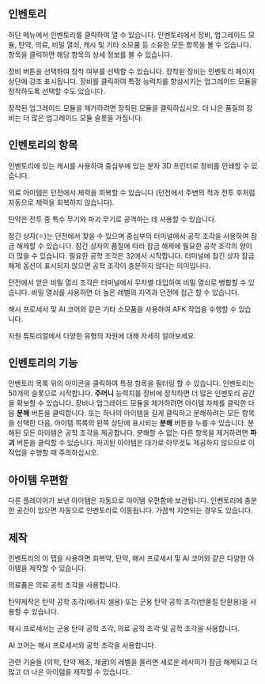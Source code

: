 ## 인벤토리

하단 메뉴에서 인벤토리를 클릭하여 열 수 있습니다. 인벤토리에서 장비, 업그레이드 모듈, 탄약, 의료, 비밀 열쇠, 캐시 및 기타 소모품 등 소유한 모든 항목을 볼 수 있습니다. 항목을 클릭하면 해당 항목의 상세 정보를 볼 수 있습니다.  

장비 버튼을 선택하여 장착 여부를 선택할 수 있습니다. 장착된 장비는 인벤토리 페이지 상단에 강조 표시됩니다. 장비를 클릭하여 특정 능력치를 향상시키는 업그레이드 모듈을 장착하도록 선택할 수도 있습니다.

장착된 업그레이드 모듈을 제거하려면 장착된 모듈을 클릭하십시오. 더 나은 품질의 장비는 더 많은 업그레이드 모듈 슬롯을 가집니다.

## 인벤토리의 항목

인벤토리에 있는 캐시를 사용하여 중심부에 있는 분자 3D 프린터로 장비를 인쇄할 수 있습니다.

의료 아이템은 던전에서 체력을 회복할 수 있습니다 (던전에서 주변의 적과 전투 후처럼 자동으로 체력을 회복하지 않습니다).

탄약은 전투 중 특수 무기와 파괴 무기로 공격하는 데 사용할 수 있습니다.

잠긴 상자(✧)는 던전에서 찾을 수 있으며 중심부의 터미널에서 공학 조각을 사용하여 잠금 해제할 수 있습니다.
잠긴 상자의 품질에 따라 잠금 해제에 필요한 공학 조각의 양이 더 많을 수 있습니다. 필요한 공학 조각은 32에서 시작합니다. 터미널에 잠긴 상자 잠금 해제 옵션이 표시되지 않으면 공학 조각이 충분하지 않다는 의미입니다.

던전에서 얻은 비밀 열쇠 조각은 터미널에서 무차별 대입하여 비밀 열쇠로 병합할 수 있습니다. 비밀 열쇠를 사용하면 더 높은 레벨의 지역과 던전에 접근 할 수 있습니다.

해시 프로세서 및 AI 코어와 같은 기타 소모품을 사용하여 AFK 작업을 수행할 수 있습니다.

자원 튜토리얼에서 다양한 유형의 자원에 대해 자세히 알아보세요.

## 인벤토리의 기능

인벤토리 목록 위의 아이콘을 클릭하여 특정 항목을 필터링 할 수 있습니다. 인벤토리는 50개의 슬롯으로 시작합니다. **주머니** 능력치를 장비에 장착하면 더 많은 인벤토리 공간을 확보할 수 있습니다. 장비나 업그레이드 모듈을 제거하려면 아이템 자체를 클릭한 다음 **분해** 버튼을 클릭합니다. 또는 하나의 아이템을 길게 클릭하고 분해하려는 모든 항목을 선택한 다음, 아이템 목록의 왼쪽 상단에 표시되는 **분해** 버튼을 누를 수 있습니다. 분해된 모든 아이템은 공학 조각을 제공합니다. 분해할 수 없는 다른 항목을 제거하려면 **파괴** 버튼을 클릭할 수 있습니다. 파괴된 아이템은 대가로 아무것도 제공하지 않으므로 이 작업을 수행할 때 주의하십시오.

## 아이템 우편함

다른 플레이어가 보낸 아이템은 자동으로 아이템 우편함에 보관됩니다. 인벤토리에 충분한 공간이 있으면 자동으로 인벤토리로 이동됩니다. 가끔씩 지연되는 경우도 있습니다.

## 제작

인벤토리의 이 탭을 사용하면 회복약, 탄약, 해시 프로세서 및 AI 코어와 같은 다양한 아이템을 제작할 수 있습니다.

의료품은 의료 공학 조각을 사용합니다.

탄약제작은 탄약 공학 조각(에너지 셀용) 또는 군용 탄약 공학 조각(반물질 탄환용)을 사용할 수 있습니다.

해시 프로세서는 군용 탄약 공학 조각, 의료 공학 조각 및 공학 조각을 사용합니다.

AI 코어는 해시 프로세서와 공학 조각을 사용합니다.

관련 기술들 (의학, 탄약 제조, 채굴)의 레벨을 올리면 새로운 레시피가 잠금 해제되고 더 많고 더 나은 아이템을 제작할 수 있습니다.
